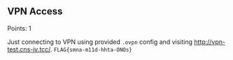 ## VPN Access

Points: 1

Just connecting to VPN using provided `.ovpn` config and visiting http://vpn-test.cns-jv.tcc/. `FLAG{smna-m11d-hhta-ONOs}`
